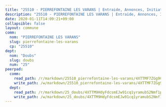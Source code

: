 ```yaml
---
title: "25510 - PIERREFONTAINE LES VARANS | Entraide, Annonces, Initiatives"
description: "25510 - PIERREFONTAINE LES VARANS | Entraide, Annonces, Initiatives"
date: 2020-01-11T14:09:21+09:00
collapsible: false
layout: commune
comm:
  nom: "PIERREFONTAINE LES VARANS"
  slug: pierrefontaine-les-varans
  cp: "25510"
dept:
  nom: "Doubs"
  slug: doubs
  num: "25"
peerpad:
  comm:
    read_path: /r/markdown/25510_pierrefontaine-les-varans/4XTTMF7ZGg9CWadkSkJBYQVGVh7pywibxePARLUVXk484hXZW
    write_path: /w/markdown/25510_pierrefontaine-les-varans/4XTTMF7ZGg9CWadkSkJBYQVGVh7pywibxePARLUVXk484hXZW-K3TgU9ZPeaiW3qZf5JX8UnttPLGCryAd2npZDTtqfy7o524BwWEo4CzrYyvXMmEEHEqaW86XLUrUPWF1mpuYboHKjLsAnYRXszsd5NQ2PR7T4usN8KMvsZZA3gSCcMNV7fD5GSsv
  dept:
    read_path: /r/markdown/25_doubs/4XTTM9HdyFdcsmEJw91cq1yramubS2Nmf1ps2s84xcMxY74Zv
    write_path: /w/markdown/25_doubs/4XTTM9HdyFdcsmEJw91cq1yramubS2Nmf1ps2s84xcMxY74Zv-K3TgURza6A4QY75MscA2g52nUX9tjMQaHW9mgBSgyRKNNp3M6gkaXA9iDDtpbSx22mTSZbQLYS1izbwsznz8e9u5BERCmGKxZ379xV2nAaDe1bGyxrjytc7G1EcbGtknRFYQ1Lxp
---
```


